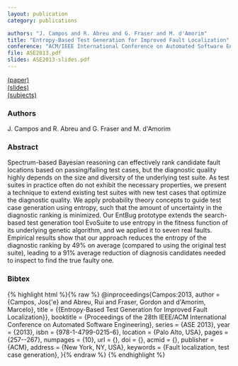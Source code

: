 ```yaml
---
layout: publication
category: publications

authors: "J. Campos and R. Abreu and G. Fraser and M. d'Amorim"
title: "Entropy-Based Test Generation for Improved Fault Localization"
conference: "ACM/IEEE International Conference on Automated Software Engineering (ASE), 2013"
file: ASE2013.pdf
slides: ASE2013-slides.pdf
---
```


<a href="../ASE2013.pdf"><i class="fa fa-file-pdf-o"></i> (paper)</a><br />
<a href="../ASE2013-slides.pdf"><i class="fa fa-file-powerpoint-o"></i> (slides)</a><br />
<a href="../ASE2013-subjects.tar.bz2"><i class="fa fa-file-zip-o"></i> (subjects)</a>

### Authors

J. Campos and R. Abreu and G. Fraser and M. d'Amorim

### Abstract

Spectrum-based Bayesian reasoning can effectively rank candidate fault locations based on passing/failing test cases, but the diagnostic quality highly depends on the size and diversity of the underlying test suite. As test suites in practice often do not exhibit the necessary properties, we present a technique to extend existing test suites with new test cases that optimize the diagnostic quality. We apply probability theory concepts to guide test case generation using entropy, such that the amount of uncertainty in the diagnostic ranking is minimized. Our EntBug prototype extends the search-based test generation tool EvoSuite to use entropy in the fitness function of its underlying genetic algorithm, and we applied it to seven real faults. Empirical results show that our approach reduces the entropy of the diagnostic ranking by 49% on average (compared to using the original test suite), leading to a 91% average reduction of diagnosis candidates needed to inspect to find the true faulty one.

### Bibtex

{% highlight html %}{% raw %}
@inproceedings{Campos:2013,
  author = {Campos, Jos{\'e} and Abreu, Rui and Fraser, Gordon and d'Amorim, Marcelo},
  title = {{Entropy-Based Test Generation for Improved Fault Localization}},
  booktitle = {Proceedings of the 28th IEEE/ACM International Conference on
  Automated Software Engineering},
  series = {ASE 2013},
  year = {2013},
  isbn = {978-1-4799-0215-6},
  location = {Palo Alto, USA},
  pages = {257--267},
  numpages = {10},
  url = {},
  doi = {},
  acmid = {},
  publisher = {ACM},
  address = {New York, NY, USA},
  keywords = {Fault localization, test case generation},
}{% endraw %}
{% endhighlight %}
